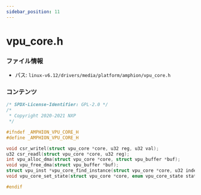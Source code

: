 ```yaml
---
sidebar_position: 11
---
```

# vpu_core.h

### ファイル情報

- パス: `linux-v6.12/drivers/media/platform/amphion/vpu_core.h`

### コンテンツ

```h
/* SPDX-License-Identifier: GPL-2.0 */
/*
 * Copyright 2020-2021 NXP
 */

#ifndef _AMPHION_VPU_CORE_H
#define _AMPHION_VPU_CORE_H

void csr_writel(struct vpu_core *core, u32 reg, u32 val);
u32 csr_readl(struct vpu_core *core, u32 reg);
int vpu_alloc_dma(struct vpu_core *core, struct vpu_buffer *buf);
void vpu_free_dma(struct vpu_buffer *buf);
struct vpu_inst *vpu_core_find_instance(struct vpu_core *core, u32 index);
void vpu_core_set_state(struct vpu_core *core, enum vpu_core_state state);

#endif

```
